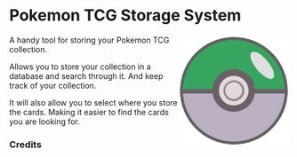 # Pokemon TCG Storage System
<img src="assets/icons/icon.png" align="right" style="width:200px">
<p>A handy tool for storing your Pokemon TCG collection.

Allows you to store your collection in a database and search through it. And keep track of your collection. 

It will also allow you to select where you store the cards. Making it easier to find the cards you are looking for.</p>

### Credits
